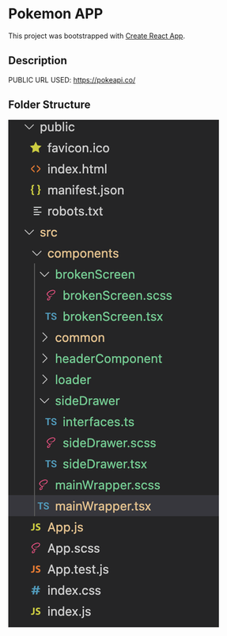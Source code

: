 # Pokemon APP

This project was bootstrapped with [Create React App](https://github.com/facebook/create-react-app).

## Description
PUBLIC URL USED: https://pokeapi.co/

## Folder Structure

![Screenshot](folder_structure.png)
